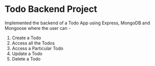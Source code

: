 # Todo Backend Project

Implemented the backend of a Todo App using Express, MongoDB and Mongoose where the user can -

1. Create a Todo
2. Access all the Todos
3. Access a Particular Todo
4. Update a Todo
5. Delete a Todo
